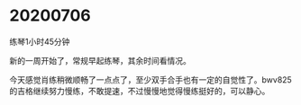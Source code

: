 # 20200706

练琴1小时45分钟

新的一周开始了，常规早起练琴，其余时间看情况。

今天感觉肖练稍微顺畅了一点点了，至少双手合手也有一定的自觉性了。bwv825的吉格继续努力慢练，不敢提速，不过慢慢地觉得慢练挺好的，可以静心。

